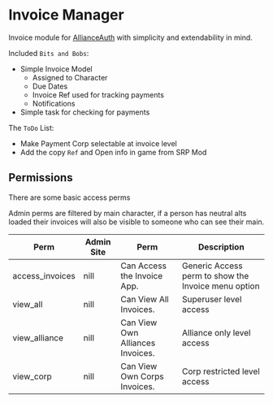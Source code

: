 # Invoice Manager
Invoice module for [AllianceAuth](https://gitlab.com/allianceauth/allianceauth) with simplicity and extendability in mind. 

Included `Bits and Bobs`:
 * Simple Invoice Model
   * Assigned to Character
   * Due Dates
   * Invoice Ref used for tracking payments
   * Notifications
 * Simple task for checking for payments

 The `ToDo` List:
  * Make Payment Corp selectable at invoice level
  * Add the copy `Ref` and Open info in game from SRP Mod

## Permissions
There are some basic access perms

Admin perms are filtered by main character, if a person has neutral alts loaded their invoices will also be visible to someone who can see their main.

 Perm | Admin Site	 | Perm | Description
 --- | --- | --- | ---
 access_invoices | nill | Can Access the Invoice App. | Generic Access perm to show the Invoice menu option
 view_all | nill | Can View All Invoices. | Superuser level access
 view_alliance | nill | Can View Own Alliances Invoices. | Alliance only level access
 view_corp | nill | Can View Own Corps Invoices. | Corp restricted level access
